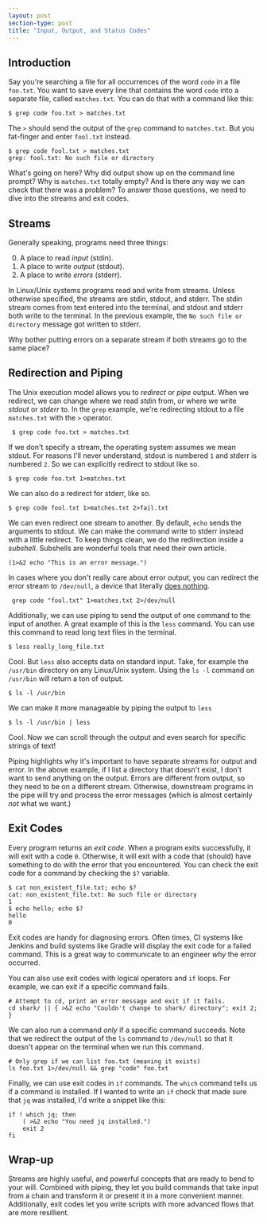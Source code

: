 ```yaml
---
layout: post
section-type: post
title: "Input, Output, and Status Codes"
---
```


## Introduction

Say you're searching a file for all occurrences of the word `code` in a file `foo.txt`. You want to save every line that contains the word `code` into a separate file, called `matches.txt`. You can do that with a command like this:

	$ grep code foo.txt > matches.txt

The `>` should send the output of the `grep` command to `matches.txt`. But you fat-finger and enter `fool.txt` instead. 

	$ grep code fool.txt > matches.txt
	grep: fool.txt: No such file or directory

What's going on here? Why did output show up on the command line prompt? Why is `matches.txt` totally empty? And is there any way we can check that there was a problem? To answer those questions, we need to dive into the streams and exit codes.

## Streams

Generally speaking, programs need three things:

0. A place to read _input_ (stdin).
1. A place to write _output_ (stdout).
2. A place to write _errors_ (stderr).

In Linux/Unix systems programs read and write from streams. Unless otherwise specified, the streams are stdin, stdout, and stderr. The stdin stream comes from text entered into the terminal, and stdout and stderr both write to the terminal. In the previous example, the `No such file or directory` message got written to stderr. 

Why bother putting errors on a separate stream if both streams go to the same place? 

## Redirection and Piping

The Unix execution model allows you to _redirect_ or _pipe_ output. When we redirect, we can change where we read _stdin_ from, or where we write _stdout_ or _stderr_ to. In the `grep` example, we're redirecting stdout to a file `matches.txt` with the `>` operator.

	 $ grep code foo.txt > matches.txt

If we don't specify a stream, the operating system assumes we mean stdout. For reasons I'll never understand, stdout is numbered `1` and stderr is numbered `2`. So we can explicitly redirect to stdout like so.

	$ grep code foo.txt 1>matches.txt

We can also do a redirect for stderr, like so.

	$ grep code fool.txt 1>matches.txt 2>fail.txt

We can even redirect one stream to another. By default, `echo` sends the arguments to stdout. We can make the command write to stderr instead with a little redirect. To keep things clean, we do the redirection inside a _subshell_. Subshells are wonderful tools that need their own article.

	(1>&2 echo "This is an error message.")

In cases where you don't really care about error output, you can redirect the error stream to `/dev/null`, a device that literally [does nothing](https://en.wikipedia.org/wiki/Null_device).

	 grep code "fool.txt" 1>matches.txt 2>/dev/null

Additionally, we can use piping to send the output of one command to the input of another. A great example of this is the `less` command. You can use this command to read long text files in the terminal. 

	$ less really_long_file.txt

Cool. But `less` also accepts data on standard input. Take, for example the `/usr/bin` directory on any Linux/Unix system. Using the `ls -l` command on `/usr/bin` will return a ton of output.

	$ ls -l /usr/bin

We can make it more manageable by piping the output to `less`

	$ ls -l /usr/bin | less

Cool. Now we can scroll through the output and even search for specific strings of text!

Piping highlights why it's important to have separate streams for output and error. In the above example, if I list a directory that doesn't exist, I don't want to send anything on the output. Errors are different from output, so they need to be on a different stream. Otherwise, downstream programs in the pipe will try and process the error messages (which is almost certainly _not_ what we want.)

## Exit Codes

Every program returns an _exit code_. When a program exits successfully, it will exit with a code `0`. Otherwise, it will exit with a code that (should) have something to do with the error that you encountered. You can check the exit code for a command by checking the `$?` variable.

	$ cat non_existent_file.txt; echo $?
	cat: non_existent_file.txt: No such file or directory
	1
	$ echo hello; echo $?
	hello
	0

Exit codes are handy for diagnosing errors. Often times, CI systems like Jenkins and build systems like Gradle will display the exit code for a failed command. This is a great way to communicate to an engineer _why_ the error occurred. 

You can also use exit codes with logical operators and `if` loops. For example, we can exit if a specific command fails.

	# Attempt to cd, print an error message and exit if it fails.
	cd shark/ || { >&2 echo "Couldn't change to shark/ directory"; exit 2; } 

We can also run a command _only_ if a specific command succeeds. Note that we redirect the output of the `ls` command to `/dev/null` so that it doesn't appear on the terminal when we run this command.

	# Only grep if we can list foo.txt (meaning it exists)
	ls foo.txt 1>/dev/null && grep "code" foo.txt

Finally, we can use exit codes in `if` commands. The `which` command tells us if a command is installed. If I wanted to write an `if` check that made sure that `jq` was installed, I'd write a snippet like this:

	if ! which jq; then
		( >&2 echo "You need jq installed.")
		exit 2
	fi

## Wrap-up

Streams are highly useful, and powerful concepts that are ready to bend to your will. Combined with piping, they let you build commands that take input from a chain and transform it or present it in a more convenient manner. Additionally, exit codes let you write scripts with more advanced flows that are more resillient. 

